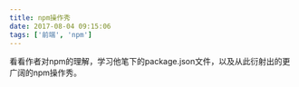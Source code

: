 ```yaml
---
title: npm操作秀
date: 2017-08-04 09:15:06
tags: ['前端', 'npm']
---
```


看看作者对npm的理解，学习他笔下的package.json文件，以及从此衍射出的更广阔的npm操作秀。
